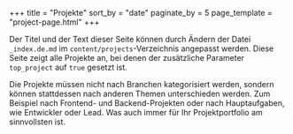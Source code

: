 +++
title = "Projekte"
sort_by = "date"
paginate_by = 5
page_template = "project-page.html"
+++

Der Titel und der Text dieser Seite können durch Ändern der Datei `_index.de.md` im `content/projects`-Verzeichnis angepasst werden. Diese Seite zeigt alle Projekte an, bei denen der zusätzliche Parameter `top_project` auf `true` gesetzt ist.

Die Projekte müssen nicht nach Branchen kategorisiert werden, sondern können stattdessen nach anderen Themen unterschieden werden. Zum Beispiel nach Frontend- und Backend-Projekten oder nach Hauptaufgaben, wie Entwickler oder Lead. Was auch immer für Ihr Projektportfolio am sinnvollsten ist.
